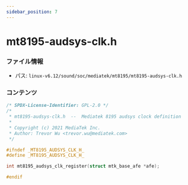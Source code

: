 ```yaml
---
sidebar_position: 7
---
```

# mt8195-audsys-clk.h

### ファイル情報

- パス: `linux-v6.12/sound/soc/mediatek/mt8195/mt8195-audsys-clk.h`

### コンテンツ

```h
/* SPDX-License-Identifier: GPL-2.0 */
/*
 * mt8195-audsys-clk.h  --  Mediatek 8195 audsys clock definition
 *
 * Copyright (c) 2021 MediaTek Inc.
 * Author: Trevor Wu <trevor.wu@mediatek.com>
 */

#ifndef _MT8195_AUDSYS_CLK_H_
#define _MT8195_AUDSYS_CLK_H_

int mt8195_audsys_clk_register(struct mtk_base_afe *afe);

#endif

```

